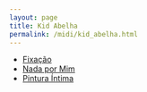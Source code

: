 ```yaml
---
layout: page
title: Kid Abelha
permalink: /midi/kid_abelha.html
---
```


* [Fixação](https://objectstorage.sa-saopaulo-1.oraclecloud.com/n/grwdgud0delr/b/victor3d.com.br/o/midi%2Ffixacao.mid)
* [Nada por Mim](https://objectstorage.sa-saopaulo-1.oraclecloud.com/n/grwdgud0delr/b/victor3d.com.br/o/midi%2Fnadapor.mid)
* [Pintura Íntima](https://objectstorage.sa-saopaulo-1.oraclecloud.com/n/grwdgud0delr/b/victor3d.com.br/o/midi%2Fpintutma.mid)